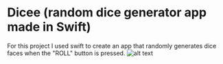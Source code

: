 # Dicee (random dice generator app made in Swift)

For this project I used swift to create an app that randomly generates dice faces when the "ROLL" button is pressed.
![alt text](dicee.gif)

